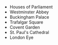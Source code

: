 - Houses of Parliament
- Westminster Abbey
- Buckingham Palace
- Trafalgar Square
- Covent Garden
- St. Paul's Cathedral
- London Eye
